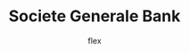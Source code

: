 ---
layout:   post
title:    Societe Generale Bank
author:   flex
category: 1998...2001
tags:     [about]
comments: false

headerSIZE:      0px
---